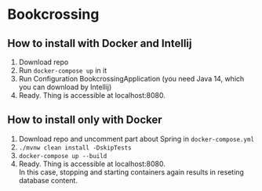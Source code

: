# Bookcrossing

## How to install with Docker and Intellij
1. Download repo
2. Run `docker-compose up` in it
3. Run Configuration BookcrossingApplication (you need Java 14, which you can download by Intellij)
4. Ready. Thing is accessible at localhost:8080. 

## How to install only with Docker
1. Download repo and uncomment part about Spring in `docker-compose.yml`
2. `./mvnw clean install -DskipTests`
3. `docker-compose up --build` 
4. Ready. Thing is accessible at localhost:8080.  
In this case, stopping and starting containers again results in reseting database content.
